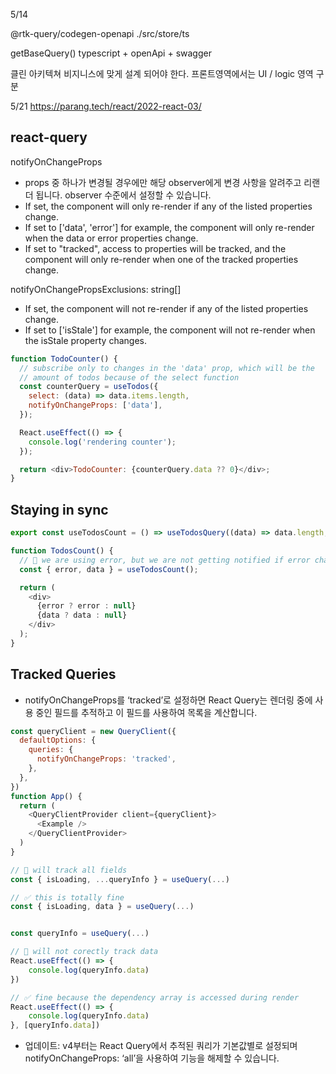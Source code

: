 5/14

@rtk-query/codegen-openapi ./src/store/ts

getBaseQuery()
typescript + openApi + swagger

클린 아키텍쳐
비지니스에 맞게 설계 되어야 한다.
프론트영역에서는 UI / logic 영역 구분

5/21
https://parang.tech/react/2022-react-03/

## react-query

notifyOnChangeProps

- props 중 하나가 변경될 경우에만 해당 observer에게 변경 사항을 알려주고 리랜더 됩니다.
  observer 수준에서 설정할 수 있습니다.
- If set, the component will only re-render if any of the listed properties change.
- If set to ['data', 'error'] for example, the component will only re-render when the data or error properties change.
- If set to "tracked", access to properties will be tracked, and the component will only re-render when one of the tracked properties change.

notifyOnChangePropsExclusions: string[]

- If set, the component will not re-render if any of the listed properties change.
- If set to ['isStale'] for example, the component will not re-render when the isStale property changes.

```javascript
function TodoCounter() {
  // subscribe only to changes in the 'data' prop, which will be the
  // amount of todos because of the select function
  const counterQuery = useTodos({
    select: (data) => data.items.length,
    notifyOnChangeProps: ['data'],
  });

  React.useEffect(() => {
    console.log('rendering counter');
  });

  return <div>TodoCounter: {counterQuery.data ?? 0}</div>;
}
```

## Staying in sync

```javascript
export const useTodosCount = () => useTodosQuery((data) => data.length, ['data']);

function TodosCount() {
  // 🚨 we are using error, but we are not getting notified if error changes!
  const { error, data } = useTodosCount();

  return (
    <div>
      {error ? error : null}
      {data ? data : null}
    </div>
  );
}
```

## Tracked Queries

- notifyOnChangeProps를 ‘tracked’로 설정하면 React Query는 렌더링 중에 사용 중인 필드를 추적하고 이 필드를 사용하여 목록을 계산합니다.

```javascript
const queryClient = new QueryClient({
  defaultOptions: {
    queries: {
      notifyOnChangeProps: 'tracked',
    },
  },
})
function App() {
  return (
    <QueryClientProvider client={queryClient}>
      <Example />
    </QueryClientProvider>
  )
}

// 🚨 will track all fields
const { isLoading, ...queryInfo } = useQuery(...)

// ✅ this is totally fine
const { isLoading, data } = useQuery(...)


const queryInfo = useQuery(...)

// 🚨 will not corectly track data
React.useEffect(() => {
    console.log(queryInfo.data)
})

// ✅ fine because the dependency array is accessed during render
React.useEffect(() => {
    console.log(queryInfo.data)
}, [queryInfo.data])
```

- 업데이트: v4부터는 React Query에서 추적된 쿼리가 기본값별로 설정되며 notifyOnChangeProps: ‘all’을 사용하여 기능을 해제할 수 있습니다.
